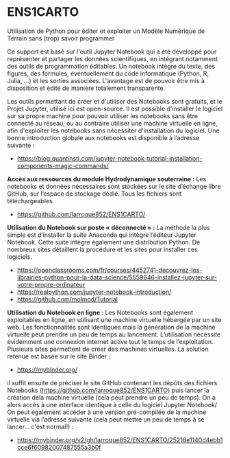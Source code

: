 # ENS1CARTO
Utilisation de Python pour éditer et exploiter un Modèle Numérique de Terrain sans (trop) savoir programmer

Ce support est basé sur l'outil Jupyter Notebook qui a été développé pour représenter et partager les données scientifiques, en intégrant notamment des outils de programmation éditables. Un notebook intègre du texte, des figures, des formules, éventuellement du code informatique (Python, R, Julia, ...) et les sorties associées. L'avantage est de pouvoir être mis à disposition et édité de manière totalement transparente.

Les outils permettant de créer et d'utiliser des Notebooks sont gratuits, et le Projet Jupyter, utilisé ici est open-source. Il est possible d'installer le logiciel sur sa propre machine pour pouvoir utiliser les notebooks sans être connecté au réseau, ou au contraire utiliser une machine virtuelle en ligne, afin d'exploiter les notebooks sans nécessiter d'installation du logiciel.
Une bonne introduction globale aux notebooks est disponible à l’adresse suivante :
-	https://blog.quantinsti.com/jupyter-notebook-tutorial-installation-components-magic-commands/

**Accès aux ressources du module Hydrodynamique souterraine :**
Les notebooks et données nécessaires sont stockées sur le site d’échange libre GitHub, sur l’espace de stockage dédié. Tous les fichiers sont téléchargeables.
- https://github.com/larroque852/ENS1CARTO/

**Utilisation du Notebook sur poste « déconnecté » :**
La méthode la plus simple est d’installer la suite Anaconda qui intègre l’éditeur Jupyter Notebook. Cette suite intègre également une distribution Python. De nombreux sites détaillent la procédure et les sites pour installer ces logiciels.
-	https://openclassrooms.com/fr/courses/4452741-decouvrez-les-librairies-python-pour-la-data-science/5559646-installez-jupyter-sur-votre-propre-ordinateur
-	https://realpython.com/jupyter-notebook-introduction/
-	https://github.com/molmod/Tutorial

**Utilisation du Notebook en ligne :**
Les Notebooks sont également exploitables en ligne, en utilisant une machine virtuelle hébergée par un site web. Les fonctionnalités sont identiques mais la génération de la machine virtuelle peut prendre un peu de temps au lancement. L’utilisation nécessite évidemment une connexion internet active tout le temps de l’exploitation.
Plusieurs sites permettent de créer des machines virtuelles. La solution retenue est basée sur le site Binder :
- https://mybinder.org/

il suffit ensuite de préciser le site GitHub contenant les dépôts des fichiers Notebooks (https://github.com/larroque852/ENS1CARTO) puis lancer la création dela machine virtuelle (cela peut prendre un peu de temps). On a alors accès à une interface identique à celle du logiciel Jupyter Notebook/
On peut également accéder à une version pré-compilée de la machine virtuelle via l’adresse suivante (cela peut mettre un peu de temps à se lancer... c'est normal!) :
- https://mybinder.org/v2/gh/larroque852/ENS1CARTO/25216e1140d4ebb1cce6f60982007487555a3b0f

